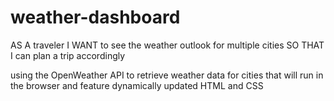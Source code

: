 # weather-dashboard

AS A traveler
I WANT to see the weather outlook for multiple cities
SO THAT I can plan a trip accordingly


using the OpenWeather API to retrieve weather data for cities 
that will run in the browser and feature dynamically updated HTML and CSS
